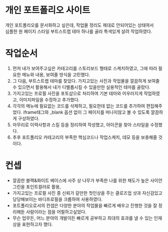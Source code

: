 # 개인 포트폴리오 사이트
개인 포트폴리오를 문서화하고 싶은데, 작업물 정리도 제대로 안되어있는 상태여서<br/>
심플한 원 페이지 스타일 부트스트랩 테마 하나를 골라 특색있게 살려 작업하였다.

# 작업순서
1. 먼저 내가 보여주고싶은 카테고리를 스토리보드 형태로 스케치하였고, 그에 따라 필요한 메뉴와 내용, 보여줄 방식을 고민했다.
2. 그 다음, 부트스트랩 테마를 찾았다. 가지고있는 사진과 작업물을 깔끔하게 보여줄 수 있으면서 활용해서 내가 디벨롭시킬 수 있을만한 실용적인 테마를 골랐다.
3. 가지고있는 프로필 사진을 포토샵으로 처리하여 기본 테마와 어우러지게 작업하였고, 이미지파일을 수정하고 추가했다.
4. 각각의 메뉴에 필요없는 코드를 삭제하고, 필요한데 없는 코드를 추가하여 편집해주었다. iframe태그와 _blank 옵션 없이 그 페이지를 떠나지않고 볼 수 있도록 깔끔하게 구성하였다.
5. 마무리로 이력사항과 스킬 등을 정리하여 작성했고, 아이콘을 찾아 스타일을 수정했다.
6. 추후 포트폴리오 카테고리의 부족한 핵심코드나 작업스케치, 데모 등을 보충해줄 것이다.

# 컨셉
- 깔끔한 블랙&화이트 베이스에 사주 상 나무가 부족한 나를 위한 채도가 높은 사이안그린을 포인트컬러로 활용,
- 가지고있는 프로필 사진 중 신뢰가 갈만한 첫인상을 주는 클로즈업 샷과 자신감있고 당당해보이는 바디프로필을 크롭하여 사용하였다.
- 포트폴리오로서의 컨셉은 다양한 분야의 작업물을 빠르게 배우고 진행한 것을 잘 정리해둔 사람이라는 점을 어필하고싶었다.
- 무슨 업무든, 어느 분야의 개발이든 빠르게 공부하고 최대의 효과를 낼 수 있는 인재상을 표현하고자 했다.
